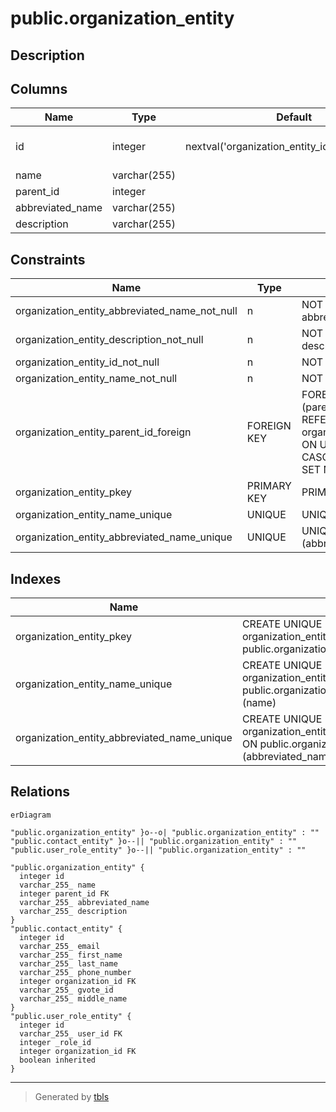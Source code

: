 # public.organization_entity

## Description

## Columns

| Name             | Type         | Default                                         | Nullable | Children                                                                                                                                                            | Parents                                                     | Comment |
| ---------------- | ------------ | ----------------------------------------------- | -------- | ------------------------------------------------------------------------------------------------------------------------------------------------------------------- | ----------------------------------------------------------- | ------- |
| id               | integer      | nextval('organization_entity_id_seq'::regclass) | false    | [public.organization_entity](public.organization_entity.md) [public.contact_entity](public.contact_entity.md) [public.user_role_entity](public.user_role_entity.md) |                                                             |         |
| name             | varchar(255) |                                                 | false    |                                                                                                                                                                     |                                                             |         |
| parent_id        | integer      |                                                 | true     |                                                                                                                                                                     | [public.organization_entity](public.organization_entity.md) |         |
| abbreviated_name | varchar(255) |                                                 | false    |                                                                                                                                                                     |                                                             |         |
| description      | varchar(255) |                                                 | false    |                                                                                                                                                                     |                                                             |         |

## Constraints

| Name                                          | Type        | Definition                                                                                      |
| --------------------------------------------- | ----------- | ----------------------------------------------------------------------------------------------- |
| organization_entity_abbreviated_name_not_null | n           | NOT NULL abbreviated_name                                                                       |
| organization_entity_description_not_null      | n           | NOT NULL description                                                                            |
| organization_entity_id_not_null               | n           | NOT NULL id                                                                                     |
| organization_entity_name_not_null             | n           | NOT NULL name                                                                                   |
| organization_entity_parent_id_foreign         | FOREIGN KEY | FOREIGN KEY (parent_id) REFERENCES organization_entity(id) ON UPDATE CASCADE ON DELETE SET NULL |
| organization_entity_pkey                      | PRIMARY KEY | PRIMARY KEY (id)                                                                                |
| organization_entity_name_unique               | UNIQUE      | UNIQUE (name)                                                                                   |
| organization_entity_abbreviated_name_unique   | UNIQUE      | UNIQUE (abbreviated_name)                                                                       |

## Indexes

| Name                                        | Definition                                                                                                                   |
| ------------------------------------------- | ---------------------------------------------------------------------------------------------------------------------------- |
| organization_entity_pkey                    | CREATE UNIQUE INDEX organization_entity_pkey ON public.organization_entity USING btree (id)                                  |
| organization_entity_name_unique             | CREATE UNIQUE INDEX organization_entity_name_unique ON public.organization_entity USING btree (name)                         |
| organization_entity_abbreviated_name_unique | CREATE UNIQUE INDEX organization_entity_abbreviated_name_unique ON public.organization_entity USING btree (abbreviated_name) |

## Relations

```mermaid
erDiagram

"public.organization_entity" }o--o| "public.organization_entity" : ""
"public.contact_entity" }o--|| "public.organization_entity" : ""
"public.user_role_entity" }o--|| "public.organization_entity" : ""

"public.organization_entity" {
  integer id
  varchar_255_ name
  integer parent_id FK
  varchar_255_ abbreviated_name
  varchar_255_ description
}
"public.contact_entity" {
  integer id
  varchar_255_ email
  varchar_255_ first_name
  varchar_255_ last_name
  varchar_255_ phone_number
  integer organization_id FK
  varchar_255_ gvote_id
  varchar_255_ middle_name
}
"public.user_role_entity" {
  integer id
  varchar_255_ user_id FK
  integer _role_id
  integer organization_id FK
  boolean inherited
}
```

---

> Generated by [tbls](https://github.com/k1LoW/tbls)
